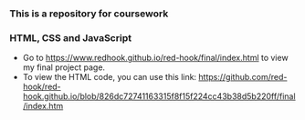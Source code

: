 ### This is a repository for coursework
### HTML, CSS and JavaScript

- Go to https://www.redhook.github.io/red-hook/final/index.html to view my final project page.
- To view the HTML code, you can use this link: https://github.com/red-hook/red-hook.github.io/blob/826dc72741163315f8f15f224cc43b38d5b220ff/final/index.htm


